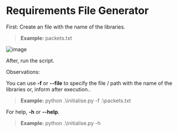 ﻿# Requirements File Generator

First: Create an file with the name of the libraries.

> **Example:** packets.txt

![image](https://user-images.githubusercontent.com/51303351/116307366-a1f67900-a77c-11eb-9ce8-189812a35754.png)

After, run the script.

Observations:

You can use **-f** or **--file** to specify the file / path with the name of the libraries or, inform after execution..

> **Example:** python .\initialise.py -f .\packets.txt

For help, **-h** or **--help**.

> **Example:** python .\initialise.py -h
